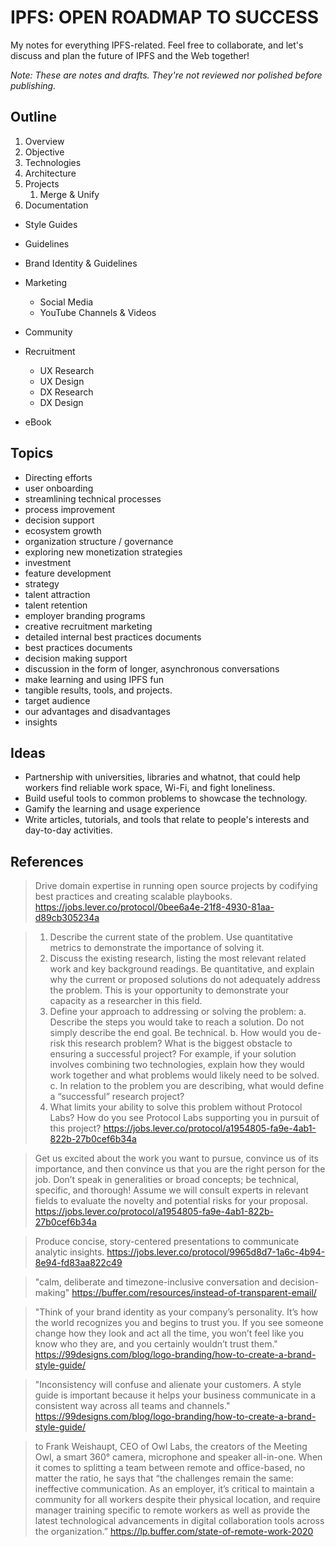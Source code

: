 # IPFS: OPEN ROADMAP TO SUCCESS
My notes for everything IPFS-related. Feel free to collaborate, and let's discuss and plan the future of IPFS and the Web together!

*Note: These are notes and drafts. They're not reviewed nor polished before publishing.*

## Outline
1. Overview
2. Objective
3. Technologies
4. Architecture
5. Projects
    1. Merge & Unify
6. Documentation

- Style Guides
- Guidelines
- Brand Identity & Guidelines

- Marketing
  - Social Media
  - YouTube Channels & Videos

- Community

- Recruitment
  - UX Research
  - UX Design
  - DX Research
  - DX Design

- eBook

## Topics
- Directing efforts
- user onboarding
- streamlining technical processes
- process improvement
- decision support
- ecosystem growth
- organization structure / governance
- exploring new monetization strategies
- investment
- feature development
- strategy
- talent attraction
- talent retention
- employer branding programs
- creative recruitment marketing
- detailed internal best practices documents
- best practices documents
- decision making support
- discussion in the form of longer, asynchronous conversations
- make learning and using IPFS fun
- tangible results, tools, and projects.
- target audience
- our advantages and disadvantages
- insights

## Ideas

- Partnership with universities, libraries and whatnot, that could help workers find reliable work space, Wi-Fi, and fight loneliness.
- Build useful tools to common problems to showcase the technology.
- Gamify the learning and usage experience
- Write articles, tutorials, and tools that relate to people's interests and day-to-day activities. 

## References

> Drive domain expertise in running open source projects by codifying best practices and creating scalable playbooks.
> https://jobs.lever.co/protocol/0bee6a4e-21f8-4930-81aa-d89cb305234a

> 1. Describe the current state of the problem. Use quantitative metrics to demonstrate the importance of solving it.
> 2. Discuss the existing research, listing the most relevant related work and key background readings. Be quantitative, and explain why the current or proposed solutions do not adequately address the problem. This is your opportunity to demonstrate your capacity as a researcher in this field.
> 3. Define your approach to addressing or solving the problem:
> a. Describe the steps you would take to reach a solution. Do not simply describe the end goal. Be technical.
> b. How would you de-risk this research problem? What is the biggest obstacle to ensuring a successful project? For example, if your solution involves combining two technologies, explain how they would work together and what problems would likely need to be solved.
> c. In relation to the problem you are describing, what would define a “successful” research project?
> 4. What limits your ability to solve this problem without Protocol Labs? How do you see Protocol Labs supporting you in pursuit of this project?
> https://jobs.lever.co/protocol/a1954805-fa9e-4ab1-822b-27b0cef6b34a

> Get us excited about the work you want to pursue, convince us of its importance, and then convince us that you are the right person for the job. Don’t speak in generalities or broad concepts; be technical, specific, and thorough! Assume we will consult experts in relevant fields to evaluate the novelty and potential risks for your proposal.
> https://jobs.lever.co/protocol/a1954805-fa9e-4ab1-822b-27b0cef6b34a

> Produce concise, story-centered presentations to communicate analytic insights.
> https://jobs.lever.co/protocol/9965d8d7-1a6c-4b94-8e94-fd83aa822c49

> "calm, deliberate and timezone-inclusive conversation and decision-making"
> https://buffer.com/resources/instead-of-transparent-email/

> "Think of your brand identity as your company’s personality. It’s how the world recognizes you and begins to trust you. If you see someone change how they look and act all the time, you won’t feel like you know who they are, and you certainly wouldn’t trust them."
> https://99designs.com/blog/logo-branding/how-to-create-a-brand-style-guide/

> "Inconsistency will confuse and alienate your customers. A style guide is important because it helps your business communicate in a consistent way across all teams and channels."
> https://99designs.com/blog/logo-branding/how-to-create-a-brand-style-guide/

> to Frank Weishaupt, CEO of Owl Labs, the creators of the Meeting Owl, a smart 360° camera, microphone and speaker all-in-one. When it comes to splitting a team between remote and office-based, no matter the ratio, he says that “the challenges remain the same: ineffective communication. As an employer, it’s critical to maintain a community for all workers despite their physical location, and require manager training specific to remote workers as well as provide the latest technological advancements in digital collaboration tools across the organization.”
> https://lp.buffer.com/state-of-remote-work-2020
